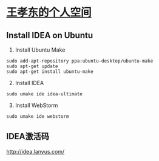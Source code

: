 # [王孝东的个人空间](https://scm-git.github.io/)
## Install IDEA on Ubuntu
1. Install Ubuntu Make
```
sudo add-apt-repository ppa:ubuntu-desktop/ubuntu-make
sudo apt-get update
sudo apt-get install ubuntu-make
```
2. Install IDEA
```
sudo umake ide idea-ultimate
```
3. Install WebStorm
```
sudo umake ide webstorm
```

## IDEA激活码
http://idea.lanyus.com/
